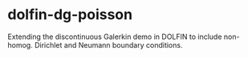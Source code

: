 dolfin-dg-poisson
=================

Extending the discontinuous Galerkin demo in DOLFIN to include
non-homog. Dirichlet and Neumann boundary conditions.
